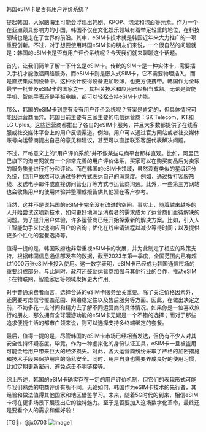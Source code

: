 韩国eSIM卡是否有用户评价系统？

提起韩国，大家脑海里可能会浮现出韩剧、KPOP、泡菜和泡面等元素。作为一个在亚洲颇具影响力的小国，韩国不仅在文化娱乐领域有着举足轻重的地位，在科技领域也是走在了世界的前沿。其中，eSIM卡技术就是韩国近年来大力推广的一项重要创新。不过，对于想要使用韩国eSIM卡的朋友们来说，一个很自然的问题就是：韩国的eSIM卡是否有用户评价系统呢？今天我们就来聊聊这个话题。

首先，让我们简单了解一下什么是eSIM卡。传统的SIM卡是一种实体卡，需要插入手机才能激活网络服务。而eSIM卡则是嵌入式SIM卡，它不需要物理插入，而是直接集成到设备中。这种设计使得设备更加轻薄，也更方便携带。韩国作为全球最早一批普及eSIM卡的国家之一，其相关技术和应用已经相当成熟。无论是智能手机、智能手表还是平板电脑，都可以轻松支持eSIM卡功能。

那么，韩国的eSIM卡到底有没有用户评价系统呢？答案是肯定的，但具体情况可能因运营商而异。韩国目前主要有三家主要的电信运营商：SK Telecom、KT和LG Uplus。这些运营商都推出了各自的eSIM卡服务，并且大多数都提供了在线客服或社交媒体平台上的用户反馈渠道。例如，用户可以通过官方网站或者社交媒体账号向运营商提出自己的意见和建议，甚至可以直接联系客服代表解决问题。

不过，严格意义上的“用户评价系统”并不像某些电商平台那样直观。比如，阿里巴巴旗下的淘宝网就有一个非常完善的用户评价体系，买家可以在购买商品后对卖家的服务质量进行打分和评论。而在韩国的eSIM卡领域，虽然没有类似的星级评分系统，但用户依然可以通过多种方式表达自己的满意度。例如，通过拨打客服热线、发送电子邮件或直接访问营业厅等方式与运营商沟通。此外，一些第三方网站也会收集用户的使用体验并整理成报告供其他潜在客户参考。

当然，这并不是说韩国的eSIM卡完全没有改进的空间。事实上，随着越来越多的人开始尝试这项新技术，如何更好地满足消费者的需求成为了运营商们亟待解决的问题。为了提升用户体验，许多运营商已经开始探索新的解决方案。比如，引入人工智能助手来快速响应用户的咨询；优化在线申请流程以减少等待时间；以及提供更多个性化的套餐选择等。

值得一提的是，韩国政府也非常重视eSIM卡的发展，并为此制定了相应的政策支持。根据韩国信息通信部发布的数据，截至2023年第一季度，全国范围内已有超过1000万张eSIM卡投入使用。这一数字表明，eSIM卡已经成为韩国通信市场的重要组成部分。与此同时，政府还鼓励运营商加强与其他行业的合作，推动eSIM卡在物联网、智能家居等领域发挥更大作用。

对于普通消费者而言，选择合适的eSIM卡服务至关重要。除了关注价格因素外，还需要考虑信号覆盖范围、网络稳定性以及售后服务等方面。因此，在做出决定之前，不妨多花一点时间和精力去了解不同运营商的具体情况。如果你是一位喜欢旅行的朋友，那么拥有全球漫游功能的eSIM卡无疑是一个不错的选择；而对于那些追求便捷生活的都市白领来说，则可以选择支持多终端绑定的套餐。

最后，值得一提的是，尽管韩国的eSIM卡市场已经相当发达，但仍有不少人对其安全性持怀疑态度。毕竟，作为一种虚拟化的身份认证工具，eSIM卡一旦被盗用可能会给用户带来巨大的经济损失。对此，各大运营商纷纷采取了严格的加密措施和技术手段来保护用户的隐私安全。同时，用户自身也需要养成良好的使用习惯，比如定期更新密码、避免点击不明链接等。

综上所述，韩国的eSIM卡确实存在一定的用户评价机制，但它们的表现形式可能与我们熟悉的电商评价有所不同。无论如何，韩国作为eSIM卡技术的先行者，其经验和做法值得其他国家和地区借鉴学习。未来，随着5G时代的到来，相信eSIM卡将在更多场景下展现出它的独特魅力。至于是否要加入这场数字化革命，最终还是要看个人的需求和偏好啦！

[TG💪+ @jx0703 ![Image](https://github.com/user-attachments/assets/dbca1d08-cadb-493c-b0ec-ad6f7a83f270)]